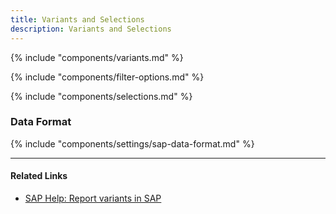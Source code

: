 ```yaml
---
title: Variants and Selections
description: Variants and Selections
---
```


{% include "components/variants.md" %}


{% include "components/filter-options.md" %}

{% include "components/selections.md" %}

### Data Format

{% include "components/settings/sap-data-format.md"  %}

******

#### Related Links
- [SAP Help: Report variants in SAP](https://help.sap.com/docs/btp/ABAP/3353524716.html)

